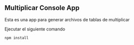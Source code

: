   ## Multiplicar Console App

 Esta es una app para generar archivos de tablas de multiplicar
 
 Ejecutar el siguiente comando

 ````
 npm install
 
 ````